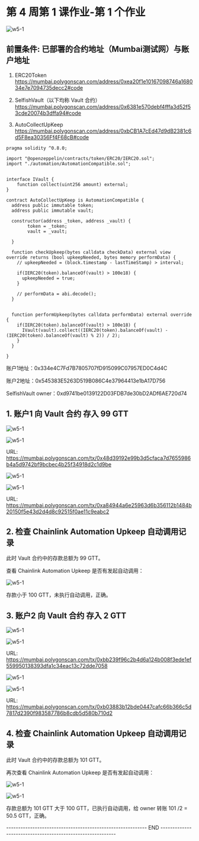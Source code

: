 # 第 4 周第 1 课作业-第 1 个作业
![w5-1](./IMG/Assignment_w5-1.png)
## 前置条件: 已部署的合约地址（Mumbai测试网）与账户地址

1. ERC20Token<br>
https://mumbai.polygonscan.com/address/0xea20f1e10167098746a168034e7e7094735decc2#code<br>

2. SelfishVault（以下均称 Vault 合约）<br>
https://mumbai.polygonscan.com/address/0x6381e570debf4fffa3d52f53cde20074b3dffa94#code<br>

3. AutoCollectUpKeep<br>
https://mumbai.polygonscan.com/address/0xbCB1A7cEd47d9dB2381c6d5F8ea30356Ff4F68cB#code<br>

```solidity
pragma solidity ^0.8.0;

import "@openzeppelin/contracts/token/ERC20/IERC20.sol";
import "./automation/AutomationCompatible.sol";


interface IVault {
    function collect(uint256 amount) external;
}

contract AutoCollectUpKeep is AutomationCompatible {
  address public immutable token;
  address public immutable vault;

  constructor(address _token, address _vault) {
        token = _token;
        vault = _vault;

  }

  function checkUpkeep(bytes calldata checkData) external view override returns (bool upkeepNeeded, bytes memory performData) {
    // upkeepNeeded = (block.timestamp - lastTimeStamp) > interval;
    
    if(IERC20(token).balanceOf(vault) > 100e18) {
      upkeepNeeded = true;
    }

    // performData = abi.decode();
  }


  function performUpkeep(bytes calldata performData) external override {
    if(IERC20(token).balanceOf(vault) > 100e18) {
      IVault(vault).collect((IERC20(token).balanceOf(vault) - (IERC20(token).balanceOf(vault) % 2)) / 2);
    }
  }

}
```

账户1地址：0x334e4C7Fd7B7805707fD915099C07957ED0C4d4C

账户2地址：0x545383E5263D519B086C4e37964413e1bA17D756

SelfishVault owner：0xd9741be0139122D03FDB7de30bD2ADf6AE720d74


## 1. 账户1 向 Vault 合约 存入 99 GTT
![w5-1](./IMG/1a_Approve_acc1ToVault_99GTT.png)<br>


![w5-1](./IMG/1b_Approve_acc1ToVault_99GTT_Tx.png)<br>

URL: https://mumbai.polygonscan.com/tx/0x48d39192e99b3d5cfaca7d7655986b4a5d9742bf9bcbec4b25f34918d2c1d9be<br>

![w5-1](./IMG/2a_Deposite_acc1_99GTT.png)<br>


![w5-1](./IMG/2b_Deposit_acc1_99GTT_Tx.png)<br>

URL: https://mumbai.polygonscan.com/tx/0xa84944a6e25963d6b356112b1484b20150f5e43d2d4d8c92515f0ae11c9eabc2<br>

## 2. 检查 Chainlink Automation Upkeep 自动调用记录
此时 Vault 合约中的存款总额为 99 GTT。

查看 Chainlink Automation Upkeep 是否有发起自动调用：

![w5-1](./IMG/3_upkeep_history_afterTranfer99GTT.png)


存款小于 100 GTT，未执行自动调用，正确。<br>


## 3. 账户2 向 Vault 合约 存入 2 GTT
![w5-1](./IMG/4a_Approve_acc2ToVault_2GTT.png)<br>


![w5-1](./IMG/4b_Approve_acc2ToVault_2GTT_Tx.png)<br>

URL: https://mumbai.polygonscan.com/tx/0xbb239f96c2b4d6a124b008f3ede1ef559950138393dfa1c34eac13c72dde7058<br>

![w5-1](./IMG/5a_Deposite_acc2_2GTT.png)<br>


![w5-1](./IMG/5b_Deposit_acc2_2GTT_Tx.png)<br>

URL: https://mumbai.polygonscan.com/tx/0xb03883b12bde0447cafc66b366c5d7817d2390f983587786b8cdb5d580b710d2<br>


## 4. 检查 Chainlink Automation Upkeep 自动调用记录
此时 Vault 合约中的存款总额为 101 GTT。

再次查看 Chainlink Automation Upkeep 是否有发起自动调用：

![w5-1](./IMG/6a_upkeep_history_afterTranfer102GTT.png)

![w5-1](./IMG/6b_upkeep_history_afterTranfer102GTT_Tx.png)<br>

存款总额为 101 GTT 大于 100 GTT，已执行自动调用，给 owner 转账 101 /2 = 50.5 GTT，正确。<br>


-----------------------------------------------------------  END  -----------------------------------------------------------

